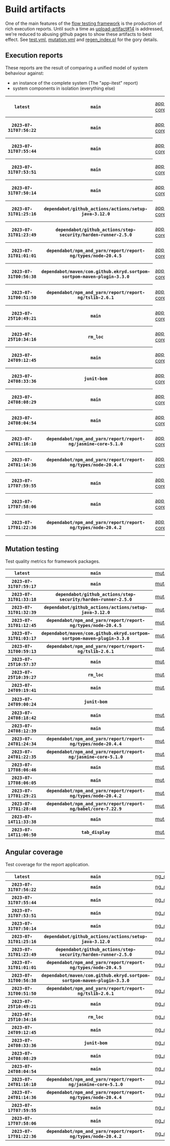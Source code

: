 # Build artifacts

One of the main features of the [flow testing framework](https://github.com/Mastercard/flow) is the production of rich execution reports.
Until such a time as [upload-artifact#14](https://github.com/actions/upload-artifact/issues/14) is addressed, we're reduced to abusing github pages to show these artifacts to best effect.
See [test.yml](https://github.com/Mastercard/flow/blob/main/.github/workflows/test.yml), [mutation.yml](https://github.com/Mastercard/flow/blob/main/.github/workflows/mutation.yml) and [regen_index.pl](https://github.com/Mastercard/flow/blob/pages/regen_index.pl) for the gory details.

## Execution reports

These reports are the result of comparing a unified model of system behaviour against:
 * an instance of the complete system (The "app-itest" report)
 * system components in isolation (everything else)

<!-- start:execution -->
<table>
	<tbody>
		<tr> <th><code>latest</code></th>
			 <th><code>main</code></th>
			<td><a href="execution/latest/example/app-core/target/mctf/latest/index.html">app-core</a></td>
			<td><a href="execution/latest/example/app-histogram/target/mctf/latest/index.html">app-histogram</a></td>
			<td><a href="execution/latest/example/app-itest/target/mctf/latest/index.html">app-itest</a></td>
			<td><a href="execution/latest/example/app-queue/target/mctf/latest/index.html">app-queue</a></td>
			<td><a href="execution/latest/example/app-store/target/mctf/latest/index.html">app-store</a></td>
			<td><a href="execution/latest/example/app-ui/target/mctf/latest/index.html">app-ui</a></td>
			<td><a href="execution/latest/example/app-web-ui/target/mctf/latest/index.html">app-web-ui</a></td>
		</tr>
		<tr> <th><code>2023-07-31T07:56:22</code></th>
			 <th><code>main</code></th>
			<td><a href="execution/1690790182/example/app-core/target/mctf/latest/index.html">app-core</a></td>
			<td><a href="execution/1690790182/example/app-histogram/target/mctf/latest/index.html">app-histogram</a></td>
			<td><a href="execution/1690790182/example/app-itest/target/mctf/latest/index.html">app-itest</a></td>
			<td><a href="execution/1690790182/example/app-queue/target/mctf/latest/index.html">app-queue</a></td>
			<td><a href="execution/1690790182/example/app-store/target/mctf/latest/index.html">app-store</a></td>
			<td><a href="execution/1690790182/example/app-ui/target/mctf/latest/index.html">app-ui</a></td>
			<td><a href="execution/1690790182/example/app-web-ui/target/mctf/latest/index.html">app-web-ui</a></td>
		</tr>
		<tr> <th><code>2023-07-31T07:55:44</code></th>
			 <th><code>main</code></th>
			<td><a href="execution/1690790144/example/app-core/target/mctf/latest/index.html">app-core</a></td>
			<td><a href="execution/1690790144/example/app-histogram/target/mctf/latest/index.html">app-histogram</a></td>
			<td><a href="execution/1690790144/example/app-itest/target/mctf/latest/index.html">app-itest</a></td>
			<td><a href="execution/1690790144/example/app-queue/target/mctf/latest/index.html">app-queue</a></td>
			<td><a href="execution/1690790144/example/app-store/target/mctf/latest/index.html">app-store</a></td>
			<td><a href="execution/1690790144/example/app-ui/target/mctf/latest/index.html">app-ui</a></td>
			<td><a href="execution/1690790144/example/app-web-ui/target/mctf/latest/index.html">app-web-ui</a></td>
		</tr>
		<tr> <th><code>2023-07-31T07:53:51</code></th>
			 <th><code>main</code></th>
			<td><a href="execution/1690790031/example/app-core/target/mctf/latest/index.html">app-core</a></td>
			<td><a href="execution/1690790031/example/app-histogram/target/mctf/latest/index.html">app-histogram</a></td>
			<td><a href="execution/1690790031/example/app-itest/target/mctf/latest/index.html">app-itest</a></td>
			<td><a href="execution/1690790031/example/app-queue/target/mctf/latest/index.html">app-queue</a></td>
			<td><a href="execution/1690790031/example/app-store/target/mctf/latest/index.html">app-store</a></td>
			<td><a href="execution/1690790031/example/app-ui/target/mctf/latest/index.html">app-ui</a></td>
			<td><a href="execution/1690790031/example/app-web-ui/target/mctf/latest/index.html">app-web-ui</a></td>
		</tr>
		<tr> <th><code>2023-07-31T07:50:14</code></th>
			 <th><code>main</code></th>
			<td><a href="execution/1690789814/example/app-core/target/mctf/latest/index.html">app-core</a></td>
			<td><a href="execution/1690789814/example/app-histogram/target/mctf/latest/index.html">app-histogram</a></td>
			<td><a href="execution/1690789814/example/app-itest/target/mctf/latest/index.html">app-itest</a></td>
			<td><a href="execution/1690789814/example/app-queue/target/mctf/latest/index.html">app-queue</a></td>
			<td><a href="execution/1690789814/example/app-store/target/mctf/latest/index.html">app-store</a></td>
			<td><a href="execution/1690789814/example/app-ui/target/mctf/latest/index.html">app-ui</a></td>
			<td><a href="execution/1690789814/example/app-web-ui/target/mctf/latest/index.html">app-web-ui</a></td>
		</tr>
		<tr> <th><code>2023-07-31T01:25:16</code></th>
			 <th><code>dependabot/github_actions/actions/setup-java-3.12.0</code></th>
			<td><a href="execution/1690766716/example/app-core/target/mctf/latest/index.html">app-core</a></td>
			<td><a href="execution/1690766716/example/app-histogram/target/mctf/latest/index.html">app-histogram</a></td>
			<td><a href="execution/1690766716/example/app-itest/target/mctf/latest/index.html">app-itest</a></td>
			<td><a href="execution/1690766716/example/app-queue/target/mctf/latest/index.html">app-queue</a></td>
			<td><a href="execution/1690766716/example/app-store/target/mctf/latest/index.html">app-store</a></td>
			<td><a href="execution/1690766716/example/app-ui/target/mctf/latest/index.html">app-ui</a></td>
			<td><a href="execution/1690766716/example/app-web-ui/target/mctf/latest/index.html">app-web-ui</a></td>
		</tr>
		<tr> <th><code>2023-07-31T01:23:49</code></th>
			 <th><code>dependabot/github_actions/step-security/harden-runner-2.5.0</code></th>
			<td><a href="execution/1690766629/example/app-core/target/mctf/latest/index.html">app-core</a></td>
			<td><a href="execution/1690766629/example/app-histogram/target/mctf/latest/index.html">app-histogram</a></td>
			<td><a href="execution/1690766629/example/app-itest/target/mctf/latest/index.html">app-itest</a></td>
			<td><a href="execution/1690766629/example/app-queue/target/mctf/latest/index.html">app-queue</a></td>
			<td><a href="execution/1690766629/example/app-store/target/mctf/latest/index.html">app-store</a></td>
			<td><a href="execution/1690766629/example/app-ui/target/mctf/latest/index.html">app-ui</a></td>
			<td><a href="execution/1690766629/example/app-web-ui/target/mctf/latest/index.html">app-web-ui</a></td>
		</tr>
		<tr> <th><code>2023-07-31T01:01:01</code></th>
			 <th><code>dependabot/npm_and_yarn/report/report-ng/types/node-20.4.5</code></th>
			<td><a href="execution/1690765261/example/app-core/target/mctf/latest/index.html">app-core</a></td>
			<td><a href="execution/1690765261/example/app-histogram/target/mctf/latest/index.html">app-histogram</a></td>
			<td><a href="execution/1690765261/example/app-itest/target/mctf/latest/index.html">app-itest</a></td>
			<td><a href="execution/1690765261/example/app-queue/target/mctf/latest/index.html">app-queue</a></td>
			<td><a href="execution/1690765261/example/app-store/target/mctf/latest/index.html">app-store</a></td>
			<td><a href="execution/1690765261/example/app-ui/target/mctf/latest/index.html">app-ui</a></td>
			<td><a href="execution/1690765261/example/app-web-ui/target/mctf/latest/index.html">app-web-ui</a></td>
		</tr>
		<tr> <th><code>2023-07-31T00:56:38</code></th>
			 <th><code>dependabot/maven/com.github.ekryd.sortpom-sortpom-maven-plugin-3.3.0</code></th>
			<td><a href="execution/1690764998/example/app-core/target/mctf/latest/index.html">app-core</a></td>
			<td><a href="execution/1690764998/example/app-histogram/target/mctf/latest/index.html">app-histogram</a></td>
			<td><a href="execution/1690764998/example/app-itest/target/mctf/latest/index.html">app-itest</a></td>
			<td><a href="execution/1690764998/example/app-queue/target/mctf/latest/index.html">app-queue</a></td>
			<td><a href="execution/1690764998/example/app-store/target/mctf/latest/index.html">app-store</a></td>
			<td><a href="execution/1690764998/example/app-ui/target/mctf/latest/index.html">app-ui</a></td>
			<td><a href="execution/1690764998/example/app-web-ui/target/mctf/latest/index.html">app-web-ui</a></td>
		</tr>
		<tr> <th><code>2023-07-31T00:51:50</code></th>
			 <th><code>dependabot/npm_and_yarn/report/report-ng/tslib-2.6.1</code></th>
			<td><a href="execution/1690764710/example/app-core/target/mctf/latest/index.html">app-core</a></td>
			<td><a href="execution/1690764710/example/app-histogram/target/mctf/latest/index.html">app-histogram</a></td>
			<td><a href="execution/1690764710/example/app-itest/target/mctf/latest/index.html">app-itest</a></td>
			<td><a href="execution/1690764710/example/app-queue/target/mctf/latest/index.html">app-queue</a></td>
			<td><a href="execution/1690764710/example/app-store/target/mctf/latest/index.html">app-store</a></td>
			<td><a href="execution/1690764710/example/app-ui/target/mctf/latest/index.html">app-ui</a></td>
			<td><a href="execution/1690764710/example/app-web-ui/target/mctf/latest/index.html">app-web-ui</a></td>
		</tr>
		<tr> <th><code>2023-07-25T10:49:21</code></th>
			 <th><code>main</code></th>
			<td><a href="execution/1690282161/example/app-core/target/mctf/latest/index.html">app-core</a></td>
			<td><a href="execution/1690282161/example/app-histogram/target/mctf/latest/index.html">app-histogram</a></td>
			<td><a href="execution/1690282161/example/app-itest/target/mctf/latest/index.html">app-itest</a></td>
			<td><a href="execution/1690282161/example/app-queue/target/mctf/latest/index.html">app-queue</a></td>
			<td><a href="execution/1690282161/example/app-store/target/mctf/latest/index.html">app-store</a></td>
			<td><a href="execution/1690282161/example/app-ui/target/mctf/latest/index.html">app-ui</a></td>
			<td><a href="execution/1690282161/example/app-web-ui/target/mctf/latest/index.html">app-web-ui</a></td>
		</tr>
		<tr> <th><code>2023-07-25T10:34:16</code></th>
			 <th><code>rm_loc</code></th>
			<td><a href="execution/1690281256/example/app-core/target/mctf/latest/index.html">app-core</a></td>
			<td><a href="execution/1690281256/example/app-histogram/target/mctf/latest/index.html">app-histogram</a></td>
			<td><a href="execution/1690281256/example/app-itest/target/mctf/latest/index.html">app-itest</a></td>
			<td><a href="execution/1690281256/example/app-queue/target/mctf/latest/index.html">app-queue</a></td>
			<td><a href="execution/1690281256/example/app-store/target/mctf/latest/index.html">app-store</a></td>
			<td><a href="execution/1690281256/example/app-ui/target/mctf/latest/index.html">app-ui</a></td>
			<td><a href="execution/1690281256/example/app-web-ui/target/mctf/latest/index.html">app-web-ui</a></td>
		</tr>
		<tr> <th><code>2023-07-24T09:12:45</code></th>
			 <th><code>main</code></th>
			<td><a href="execution/1690189965/example/app-core/target/mctf/latest/index.html">app-core</a></td>
			<td><a href="execution/1690189965/example/app-histogram/target/mctf/latest/index.html">app-histogram</a></td>
			<td><a href="execution/1690189965/example/app-itest/target/mctf/latest/index.html">app-itest</a></td>
			<td><a href="execution/1690189965/example/app-queue/target/mctf/latest/index.html">app-queue</a></td>
			<td><a href="execution/1690189965/example/app-store/target/mctf/latest/index.html">app-store</a></td>
			<td><a href="execution/1690189965/example/app-ui/target/mctf/latest/index.html">app-ui</a></td>
			<td><a href="execution/1690189965/example/app-web-ui/target/mctf/latest/index.html">app-web-ui</a></td>
		</tr>
		<tr> <th><code>2023-07-24T08:33:36</code></th>
			 <th><code>junit-bom</code></th>
			<td><a href="execution/1690187616/example/app-core/target/mctf/latest/index.html">app-core</a></td>
			<td><a href="execution/1690187616/example/app-histogram/target/mctf/latest/index.html">app-histogram</a></td>
			<td><a href="execution/1690187616/example/app-itest/target/mctf/latest/index.html">app-itest</a></td>
			<td><a href="execution/1690187616/example/app-queue/target/mctf/latest/index.html">app-queue</a></td>
			<td><a href="execution/1690187616/example/app-store/target/mctf/latest/index.html">app-store</a></td>
			<td><a href="execution/1690187616/example/app-ui/target/mctf/latest/index.html">app-ui</a></td>
			<td><a href="execution/1690187616/example/app-web-ui/target/mctf/latest/index.html">app-web-ui</a></td>
		</tr>
		<tr> <th><code>2023-07-24T08:08:29</code></th>
			 <th><code>main</code></th>
			<td><a href="execution/1690186109/example/app-core/target/mctf/latest/index.html">app-core</a></td>
			<td><a href="execution/1690186109/example/app-histogram/target/mctf/latest/index.html">app-histogram</a></td>
			<td><a href="execution/1690186109/example/app-itest/target/mctf/latest/index.html">app-itest</a></td>
			<td><a href="execution/1690186109/example/app-queue/target/mctf/latest/index.html">app-queue</a></td>
			<td><a href="execution/1690186109/example/app-store/target/mctf/latest/index.html">app-store</a></td>
			<td><a href="execution/1690186109/example/app-ui/target/mctf/latest/index.html">app-ui</a></td>
			<td><a href="execution/1690186109/example/app-web-ui/target/mctf/latest/index.html">app-web-ui</a></td>
		</tr>
		<tr> <th><code>2023-07-24T08:04:54</code></th>
			 <th><code>main</code></th>
			<td><a href="execution/1690185894/example/app-core/target/mctf/latest/index.html">app-core</a></td>
			<td><a href="execution/1690185894/example/app-histogram/target/mctf/latest/index.html">app-histogram</a></td>
			<td><a href="execution/1690185894/example/app-itest/target/mctf/latest/index.html">app-itest</a></td>
			<td><a href="execution/1690185894/example/app-queue/target/mctf/latest/index.html">app-queue</a></td>
			<td><a href="execution/1690185894/example/app-store/target/mctf/latest/index.html">app-store</a></td>
			<td><a href="execution/1690185894/example/app-ui/target/mctf/latest/index.html">app-ui</a></td>
			<td><a href="execution/1690185894/example/app-web-ui/target/mctf/latest/index.html">app-web-ui</a></td>
		</tr>
		<tr> <th><code>2023-07-24T01:16:10</code></th>
			 <th><code>dependabot/npm_and_yarn/report/report-ng/jasmine-core-5.1.0</code></th>
			<td><a href="execution/1690161370/example/app-core/target/mctf/latest/index.html">app-core</a></td>
			<td><a href="execution/1690161370/example/app-histogram/target/mctf/latest/index.html">app-histogram</a></td>
			<td><a href="execution/1690161370/example/app-itest/target/mctf/latest/index.html">app-itest</a></td>
			<td><a href="execution/1690161370/example/app-queue/target/mctf/latest/index.html">app-queue</a></td>
			<td><a href="execution/1690161370/example/app-store/target/mctf/latest/index.html">app-store</a></td>
			<td><a href="execution/1690161370/example/app-ui/target/mctf/latest/index.html">app-ui</a></td>
			<td><a href="execution/1690161370/example/app-web-ui/target/mctf/latest/index.html">app-web-ui</a></td>
		</tr>
		<tr> <th><code>2023-07-24T01:14:36</code></th>
			 <th><code>dependabot/npm_and_yarn/report/report-ng/types/node-20.4.4</code></th>
			<td><a href="execution/1690161276/example/app-core/target/mctf/latest/index.html">app-core</a></td>
			<td><a href="execution/1690161276/example/app-histogram/target/mctf/latest/index.html">app-histogram</a></td>
			<td><a href="execution/1690161276/example/app-itest/target/mctf/latest/index.html">app-itest</a></td>
			<td><a href="execution/1690161276/example/app-queue/target/mctf/latest/index.html">app-queue</a></td>
			<td><a href="execution/1690161276/example/app-store/target/mctf/latest/index.html">app-store</a></td>
			<td><a href="execution/1690161276/example/app-ui/target/mctf/latest/index.html">app-ui</a></td>
			<td><a href="execution/1690161276/example/app-web-ui/target/mctf/latest/index.html">app-web-ui</a></td>
		</tr>
		<tr> <th><code>2023-07-17T07:59:55</code></th>
			 <th><code>main</code></th>
			<td><a href="execution/1689580795/example/app-core/target/mctf/latest/index.html">app-core</a></td>
			<td><a href="execution/1689580795/example/app-histogram/target/mctf/latest/index.html">app-histogram</a></td>
			<td><a href="execution/1689580795/example/app-itest/target/mctf/latest/index.html">app-itest</a></td>
			<td><a href="execution/1689580795/example/app-queue/target/mctf/latest/index.html">app-queue</a></td>
			<td><a href="execution/1689580795/example/app-store/target/mctf/latest/index.html">app-store</a></td>
			<td><a href="execution/1689580795/example/app-ui/target/mctf/latest/index.html">app-ui</a></td>
			<td><a href="execution/1689580795/example/app-web-ui/target/mctf/latest/index.html">app-web-ui</a></td>
		</tr>
		<tr> <th><code>2023-07-17T07:58:06</code></th>
			 <th><code>main</code></th>
			<td><a href="execution/1689580686/example/app-core/target/mctf/latest/index.html">app-core</a></td>
			<td><a href="execution/1689580686/example/app-histogram/target/mctf/latest/index.html">app-histogram</a></td>
			<td><a href="execution/1689580686/example/app-itest/target/mctf/latest/index.html">app-itest</a></td>
			<td><a href="execution/1689580686/example/app-queue/target/mctf/latest/index.html">app-queue</a></td>
			<td><a href="execution/1689580686/example/app-store/target/mctf/latest/index.html">app-store</a></td>
			<td><a href="execution/1689580686/example/app-ui/target/mctf/latest/index.html">app-ui</a></td>
			<td><a href="execution/1689580686/example/app-web-ui/target/mctf/latest/index.html">app-web-ui</a></td>
		</tr>
		<tr> <th><code>2023-07-17T01:22:36</code></th>
			 <th><code>dependabot/npm_and_yarn/report/report-ng/types/node-20.4.2</code></th>
			<td><a href="execution/1689556956/example/app-core/target/mctf/latest/index.html">app-core</a></td>
			<td><a href="execution/1689556956/example/app-histogram/target/mctf/latest/index.html">app-histogram</a></td>
			<td><a href="execution/1689556956/example/app-itest/target/mctf/latest/index.html">app-itest</a></td>
			<td><a href="execution/1689556956/example/app-queue/target/mctf/latest/index.html">app-queue</a></td>
			<td><a href="execution/1689556956/example/app-store/target/mctf/latest/index.html">app-store</a></td>
			<td><a href="execution/1689556956/example/app-ui/target/mctf/latest/index.html">app-ui</a></td>
			<td><a href="execution/1689556956/example/app-web-ui/target/mctf/latest/index.html">app-web-ui</a></td>
		</tr>
	</tbody>
</table>
<!-- end:execution -->

## Mutation testing

Test quality metrics for framework packages.

<!-- start:mutation -->
<table>
	<tbody>
		<tr> <th><code>latest</code></th>
			 <th><code>main</code></th>
			<td><a href="mutation/latest/mutation_report/index.html">mutation</a></td>
			<td></td>
			<td></td>
			<td></td>
			<td></td>
			<td></td>
			<td></td>
			<td></td>
			<td></td>
			<td></td>
			<td></td>
			<td></td>
			<td></td>
			<td></td>
			<td></td>
		</tr>
		<tr> <th><code>2023-07-31T07:59:17</code></th>
			 <th><code>main</code></th>
			<td><a href="mutation/1690790357/mutation_report/index.html">mutation</a></td>
			<td></td>
			<td></td>
			<td></td>
			<td></td>
			<td></td>
			<td></td>
			<td></td>
			<td></td>
			<td></td>
			<td></td>
			<td></td>
			<td></td>
			<td></td>
			<td></td>
		</tr>
		<tr> <th><code>2023-07-31T01:33:18</code></th>
			 <th><code>dependabot/github_actions/step-security/harden-runner-2.5.0</code></th>
			<td><a href="mutation/1690767198/mutation_report/index.html">mutation</a></td>
			<td></td>
			<td></td>
			<td></td>
			<td></td>
			<td></td>
			<td></td>
			<td></td>
			<td></td>
			<td></td>
			<td></td>
			<td></td>
			<td></td>
			<td></td>
			<td></td>
		</tr>
		<tr> <th><code>2023-07-31T01:32:39</code></th>
			 <th><code>dependabot/github_actions/actions/setup-java-3.12.0</code></th>
			<td><a href="mutation/1690767159/mutation_report/index.html">mutation</a></td>
			<td></td>
			<td></td>
			<td></td>
			<td></td>
			<td></td>
			<td></td>
			<td></td>
			<td></td>
			<td></td>
			<td></td>
			<td></td>
			<td></td>
			<td></td>
			<td></td>
		</tr>
		<tr> <th><code>2023-07-31T01:12:45</code></th>
			 <th><code>dependabot/npm_and_yarn/report/report-ng/types/node-20.4.5</code></th>
			<td><a href="mutation/1690765965/mutation_report/index.html">mutation</a></td>
			<td></td>
			<td></td>
			<td></td>
			<td></td>
			<td></td>
			<td></td>
			<td></td>
			<td></td>
			<td></td>
			<td></td>
			<td></td>
			<td></td>
			<td></td>
			<td></td>
		</tr>
		<tr> <th><code>2023-07-31T01:03:17</code></th>
			 <th><code>dependabot/maven/com.github.ekryd.sortpom-sortpom-maven-plugin-3.3.0</code></th>
			<td><a href="mutation/1690765397/mutation_report/index.html">mutation</a></td>
			<td></td>
			<td></td>
			<td></td>
			<td></td>
			<td></td>
			<td></td>
			<td></td>
			<td></td>
			<td></td>
			<td></td>
			<td></td>
			<td></td>
			<td></td>
			<td></td>
		</tr>
		<tr> <th><code>2023-07-31T00:59:13</code></th>
			 <th><code>dependabot/npm_and_yarn/report/report-ng/tslib-2.6.1</code></th>
			<td><a href="mutation/1690765153/mutation_report/index.html">mutation</a></td>
			<td></td>
			<td></td>
			<td></td>
			<td></td>
			<td></td>
			<td></td>
			<td></td>
			<td></td>
			<td></td>
			<td></td>
			<td></td>
			<td></td>
			<td></td>
			<td></td>
		</tr>
		<tr> <th><code>2023-07-25T10:57:37</code></th>
			 <th><code>main</code></th>
			<td><a href="mutation/1690282657/mutation_report/index.html">mutation</a></td>
			<td></td>
			<td></td>
			<td></td>
			<td></td>
			<td></td>
			<td></td>
			<td></td>
			<td></td>
			<td></td>
			<td></td>
			<td></td>
			<td></td>
			<td></td>
			<td></td>
		</tr>
		<tr> <th><code>2023-07-25T10:39:27</code></th>
			 <th><code>rm_loc</code></th>
			<td><a href="mutation/1690281567/mutation_report/index.html">mutation</a></td>
			<td></td>
			<td></td>
			<td></td>
			<td></td>
			<td></td>
			<td></td>
			<td></td>
			<td></td>
			<td></td>
			<td></td>
			<td></td>
			<td></td>
			<td></td>
			<td></td>
		</tr>
		<tr> <th><code>2023-07-24T09:19:41</code></th>
			 <th><code>main</code></th>
			<td><a href="mutation/1690190381/mutation_report/index.html">mutation</a></td>
			<td></td>
			<td></td>
			<td></td>
			<td></td>
			<td></td>
			<td></td>
			<td></td>
			<td></td>
			<td></td>
			<td></td>
			<td></td>
			<td></td>
			<td></td>
			<td></td>
		</tr>
		<tr> <th><code>2023-07-24T09:00:24</code></th>
			 <th><code>junit-bom</code></th>
			<td></td>
			<td><a href="mutation/1690189224/mutation_report/index.html">mutation_report</a></td>
			<td><a href="mutation/1690189224/project_mutation_reports/api/target/pit-reports/index.html">project_mutation_reports/api/target/pit-reports</a></td>
			<td><a href="mutation/1690189224/project_mutation_reports/builder/target/pit-reports/index.html">project_mutation_reports/builder/target/pit-reports</a></td>
			<td><a href="mutation/1690189224/project_mutation_reports/message/message-core/target/pit-reports/index.html">project_mutation_reports/message/message-core/target/pit-reports</a></td>
			<td><a href="mutation/1690189224/project_mutation_reports/message/message-http/target/pit-reports/index.html">project_mutation_reports/message/message-http/target/pit-reports</a></td>
			<td><a href="mutation/1690189224/project_mutation_reports/message/message-json/target/pit-reports/index.html">project_mutation_reports/message/message-json/target/pit-reports</a></td>
			<td><a href="mutation/1690189224/project_mutation_reports/message/message-sql/target/pit-reports/index.html">project_mutation_reports/message/message-sql/target/pit-reports</a></td>
			<td><a href="mutation/1690189224/project_mutation_reports/message/message-text/target/pit-reports/index.html">project_mutation_reports/message/message-text/target/pit-reports</a></td>
			<td><a href="mutation/1690189224/project_mutation_reports/message/message-web/target/pit-reports/index.html">project_mutation_reports/message/message-web/target/pit-reports</a></td>
			<td><a href="mutation/1690189224/project_mutation_reports/message/message-xml/target/pit-reports/index.html">project_mutation_reports/message/message-xml/target/pit-reports</a></td>
			<td><a href="mutation/1690189224/project_mutation_reports/model/target/pit-reports/index.html">project_mutation_reports/model/target/pit-reports</a></td>
			<td><a href="mutation/1690189224/project_mutation_reports/report/report-core/target/pit-reports/index.html">project_mutation_reports/report/report-core/target/pit-reports</a></td>
			<td><a href="mutation/1690189224/project_mutation_reports/validation/validation-core/target/pit-reports/index.html">project_mutation_reports/validation/validation-core/target/pit-reports</a></td>
			<td><a href="mutation/1690189224/project_mutation_reports/validation/validation-junit5/target/pit-reports/index.html">project_mutation_reports/validation/validation-junit5/target/pit-reports</a></td>
		</tr>
		<tr> <th><code>2023-07-24T08:18:42</code></th>
			 <th><code>main</code></th>
			<td><a href="mutation/1690186722/mutation_report/index.html">mutation</a></td>
			<td></td>
			<td></td>
			<td></td>
			<td></td>
			<td></td>
			<td></td>
			<td></td>
			<td></td>
			<td></td>
			<td></td>
			<td></td>
			<td></td>
			<td></td>
			<td></td>
		</tr>
		<tr> <th><code>2023-07-24T08:12:39</code></th>
			 <th><code>main</code></th>
			<td><a href="mutation/1690186359/mutation_report/index.html">mutation</a></td>
			<td></td>
			<td></td>
			<td></td>
			<td></td>
			<td></td>
			<td></td>
			<td></td>
			<td></td>
			<td></td>
			<td></td>
			<td></td>
			<td></td>
			<td></td>
			<td></td>
		</tr>
		<tr> <th><code>2023-07-24T01:24:34</code></th>
			 <th><code>dependabot/npm_and_yarn/report/report-ng/types/node-20.4.4</code></th>
			<td><a href="mutation/1690161874/mutation_report/index.html">mutation</a></td>
			<td></td>
			<td></td>
			<td></td>
			<td></td>
			<td></td>
			<td></td>
			<td></td>
			<td></td>
			<td></td>
			<td></td>
			<td></td>
			<td></td>
			<td></td>
			<td></td>
		</tr>
		<tr> <th><code>2023-07-24T01:22:35</code></th>
			 <th><code>dependabot/npm_and_yarn/report/report-ng/jasmine-core-5.1.0</code></th>
			<td><a href="mutation/1690161755/mutation_report/index.html">mutation</a></td>
			<td></td>
			<td></td>
			<td></td>
			<td></td>
			<td></td>
			<td></td>
			<td></td>
			<td></td>
			<td></td>
			<td></td>
			<td></td>
			<td></td>
			<td></td>
			<td></td>
		</tr>
		<tr> <th><code>2023-07-17T08:06:46</code></th>
			 <th><code>main</code></th>
			<td><a href="mutation/1689581206/mutation_report/index.html">mutation</a></td>
			<td></td>
			<td></td>
			<td></td>
			<td></td>
			<td></td>
			<td></td>
			<td></td>
			<td></td>
			<td></td>
			<td></td>
			<td></td>
			<td></td>
			<td></td>
			<td></td>
		</tr>
		<tr> <th><code>2023-07-17T08:06:05</code></th>
			 <th><code>main</code></th>
			<td><a href="mutation/1689581165/mutation_report/index.html">mutation</a></td>
			<td></td>
			<td></td>
			<td></td>
			<td></td>
			<td></td>
			<td></td>
			<td></td>
			<td></td>
			<td></td>
			<td></td>
			<td></td>
			<td></td>
			<td></td>
			<td></td>
		</tr>
		<tr> <th><code>2023-07-17T01:29:21</code></th>
			 <th><code>dependabot/npm_and_yarn/report/report-ng/types/node-20.4.2</code></th>
			<td><a href="mutation/1689557361/mutation_report/index.html">mutation</a></td>
			<td></td>
			<td></td>
			<td></td>
			<td></td>
			<td></td>
			<td></td>
			<td></td>
			<td></td>
			<td></td>
			<td></td>
			<td></td>
			<td></td>
			<td></td>
			<td></td>
		</tr>
		<tr> <th><code>2023-07-17T01:28:48</code></th>
			 <th><code>dependabot/npm_and_yarn/report/report-ng/babel/core-7.22.9</code></th>
			<td><a href="mutation/1689557328/mutation_report/index.html">mutation</a></td>
			<td></td>
			<td></td>
			<td></td>
			<td></td>
			<td></td>
			<td></td>
			<td></td>
			<td></td>
			<td></td>
			<td></td>
			<td></td>
			<td></td>
			<td></td>
			<td></td>
		</tr>
		<tr> <th><code>2023-07-14T11:33:38</code></th>
			 <th><code>main</code></th>
			<td><a href="mutation/1689334418/mutation_report/index.html">mutation</a></td>
			<td></td>
			<td></td>
			<td></td>
			<td></td>
			<td></td>
			<td></td>
			<td></td>
			<td></td>
			<td></td>
			<td></td>
			<td></td>
			<td></td>
			<td></td>
			<td></td>
		</tr>
		<tr> <th><code>2023-07-14T11:06:50</code></th>
			 <th><code>tab_display</code></th>
			<td><a href="mutation/1689332810/mutation_report/index.html">mutation</a></td>
			<td></td>
			<td></td>
			<td></td>
			<td></td>
			<td></td>
			<td></td>
			<td></td>
			<td></td>
			<td></td>
			<td></td>
			<td></td>
			<td></td>
			<td></td>
			<td></td>
		</tr>
	</tbody>
</table>
<!-- end:mutation -->

## Angular coverage

Test coverage for the report application.

<!-- start:ng_coverage -->
<table>
	<tbody>
		<tr> <th><code>latest</code></th>
			 <th><code>main</code></th>
			<td><a href="ng_coverage/latest/report/index.html">ng_coverage</a></td>
		</tr>
		<tr> <th><code>2023-07-31T07:56:22</code></th>
			 <th><code>main</code></th>
			<td><a href="ng_coverage/1690790182/report/index.html">ng_coverage</a></td>
		</tr>
		<tr> <th><code>2023-07-31T07:55:44</code></th>
			 <th><code>main</code></th>
			<td><a href="ng_coverage/1690790144/report/index.html">ng_coverage</a></td>
		</tr>
		<tr> <th><code>2023-07-31T07:53:51</code></th>
			 <th><code>main</code></th>
			<td><a href="ng_coverage/1690790031/report/index.html">ng_coverage</a></td>
		</tr>
		<tr> <th><code>2023-07-31T07:50:14</code></th>
			 <th><code>main</code></th>
			<td><a href="ng_coverage/1690789814/report/index.html">ng_coverage</a></td>
		</tr>
		<tr> <th><code>2023-07-31T01:25:16</code></th>
			 <th><code>dependabot/github_actions/actions/setup-java-3.12.0</code></th>
			<td><a href="ng_coverage/1690766716/report/index.html">ng_coverage</a></td>
		</tr>
		<tr> <th><code>2023-07-31T01:23:49</code></th>
			 <th><code>dependabot/github_actions/step-security/harden-runner-2.5.0</code></th>
			<td><a href="ng_coverage/1690766629/report/index.html">ng_coverage</a></td>
		</tr>
		<tr> <th><code>2023-07-31T01:01:01</code></th>
			 <th><code>dependabot/npm_and_yarn/report/report-ng/types/node-20.4.5</code></th>
			<td><a href="ng_coverage/1690765261/report/index.html">ng_coverage</a></td>
		</tr>
		<tr> <th><code>2023-07-31T00:56:38</code></th>
			 <th><code>dependabot/maven/com.github.ekryd.sortpom-sortpom-maven-plugin-3.3.0</code></th>
			<td><a href="ng_coverage/1690764998/report/index.html">ng_coverage</a></td>
		</tr>
		<tr> <th><code>2023-07-31T00:51:50</code></th>
			 <th><code>dependabot/npm_and_yarn/report/report-ng/tslib-2.6.1</code></th>
			<td><a href="ng_coverage/1690764710/report/index.html">ng_coverage</a></td>
		</tr>
		<tr> <th><code>2023-07-25T10:49:21</code></th>
			 <th><code>main</code></th>
			<td><a href="ng_coverage/1690282161/report/index.html">ng_coverage</a></td>
		</tr>
		<tr> <th><code>2023-07-25T10:34:16</code></th>
			 <th><code>rm_loc</code></th>
			<td><a href="ng_coverage/1690281256/report/index.html">ng_coverage</a></td>
		</tr>
		<tr> <th><code>2023-07-24T09:12:45</code></th>
			 <th><code>main</code></th>
			<td><a href="ng_coverage/1690189965/report/index.html">ng_coverage</a></td>
		</tr>
		<tr> <th><code>2023-07-24T08:33:36</code></th>
			 <th><code>junit-bom</code></th>
			<td><a href="ng_coverage/1690187616/report/index.html">ng_coverage</a></td>
		</tr>
		<tr> <th><code>2023-07-24T08:08:29</code></th>
			 <th><code>main</code></th>
			<td><a href="ng_coverage/1690186109/report/index.html">ng_coverage</a></td>
		</tr>
		<tr> <th><code>2023-07-24T08:04:54</code></th>
			 <th><code>main</code></th>
			<td><a href="ng_coverage/1690185894/report/index.html">ng_coverage</a></td>
		</tr>
		<tr> <th><code>2023-07-24T01:16:10</code></th>
			 <th><code>dependabot/npm_and_yarn/report/report-ng/jasmine-core-5.1.0</code></th>
			<td><a href="ng_coverage/1690161370/report/index.html">ng_coverage</a></td>
		</tr>
		<tr> <th><code>2023-07-24T01:14:36</code></th>
			 <th><code>dependabot/npm_and_yarn/report/report-ng/types/node-20.4.4</code></th>
			<td><a href="ng_coverage/1690161276/report/index.html">ng_coverage</a></td>
		</tr>
		<tr> <th><code>2023-07-17T07:59:55</code></th>
			 <th><code>main</code></th>
			<td><a href="ng_coverage/1689580795/report/index.html">ng_coverage</a></td>
		</tr>
		<tr> <th><code>2023-07-17T07:58:06</code></th>
			 <th><code>main</code></th>
			<td><a href="ng_coverage/1689580686/report/index.html">ng_coverage</a></td>
		</tr>
		<tr> <th><code>2023-07-17T01:22:36</code></th>
			 <th><code>dependabot/npm_and_yarn/report/report-ng/types/node-20.4.2</code></th>
			<td><a href="ng_coverage/1689556956/report/index.html">ng_coverage</a></td>
		</tr>
	</tbody>
</table>
<!-- end:ng_coverage -->